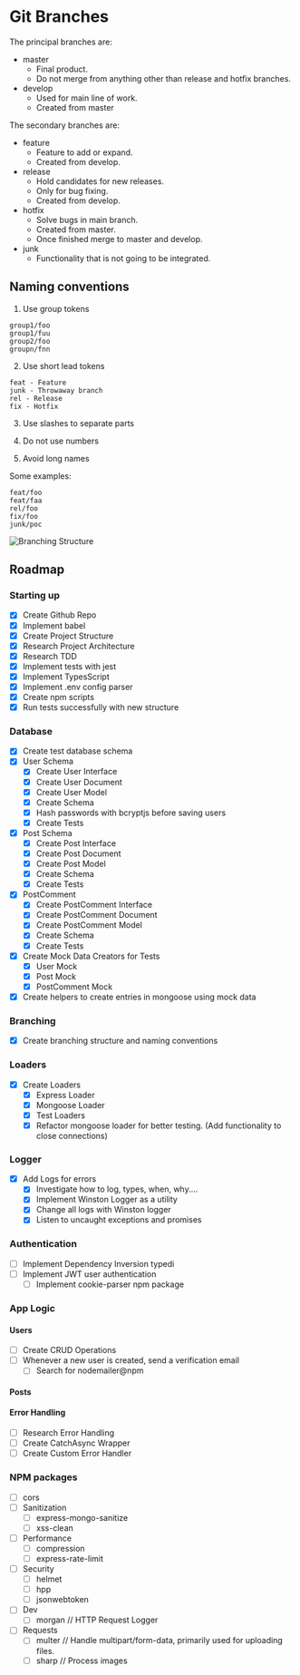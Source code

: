 # Git Branches

The principal branches are:

- master
  - Final product.
  - Do not merge from anything other than release and hotfix branches.
- develop
  - Used for main line of work.
  - Created from master

The secondary branches are:

- feature
  - Feature to add or expand.
  - Created from develop.
- release
  - Hold candidates for new releases.
  - Only for bug fixing.
  - Created from develop.
- hotfix
  - Solve bugs in main branch.
  - Created from master.
  - Once finished merge to master and develop.
- junk
  - Functionality that is not going to be integrated.

## Naming conventions

1. Use group tokens

```
group1/foo
group1/fuu
group2/foo
groupn/fnn
```

2. Use short lead tokens

```
feat - Feature
junk - Throwaway branch
rel - Release
fix - Hotfix
```

3. Use slashes to separate parts

4. Do not use numbers

5. Avoid long names

Some examples:

```
feat/foo
feat/faa
rel/foo
fix/foo
junk/poc
```

![Branching Structure](https://i.stack.imgur.com/tjJCt.png)

## Roadmap

### Starting up

- [x] Create Github Repo
- [x] Implement babel
- [x] Create Project Structure
- [x] Research Project Architecture
- [x] Research TDD
- [x] Implement tests with jest
- [x] Implement TypesScript
- [x] Implement .env config parser
- [x] Create npm scripts
- [x] Run tests successfully with new structure

### Database

- [x] Create test database schema
- [x] User Schema
  - [x] Create User Interface
  - [x] Create User Document
  - [x] Create User Model
  - [x] Create Schema
  - [x] Hash passwords with bcryptjs before saving users
  - [x] Create Tests
- [x] Post Schema
  - [x] Create Post Interface
  - [x] Create Post Document
  - [x] Create Post Model
  - [x] Create Schema
  - [x] Create Tests
- [x] PostComment
  - [x] Create PostComment Interface
  - [x] Create PostComment Document
  - [x] Create PostComment Model
  - [x] Create Schema
  - [x] Create Tests
- [x] Create Mock Data Creators for Tests
  - [x] User Mock
  - [x] Post Mock
  - [x] PostComment Mock
- [x] Create helpers to create entries in mongoose using mock data

### Branching

- [x] Create branching structure and naming conventions

### Loaders

- [x] Create Loaders
  - [x] Express Loader
  - [x] Mongoose Loader
  - [x] Test Loaders
  - [x] Refactor mongoose loader for better testing. (Add functionality to close connections)

### Logger

- [x] Add Logs for errors
  - [x] Investigate how to log, types, when, why....
  - [x] Implement Winston Logger as a utility
  - [x] Change all logs with Winston logger
  - [x] Listen to uncaught exceptions and promises

### Authentication

- [ ] Implement Dependency Inversion typedi
- [ ] Implement JWT user authentication
  - [ ] Implement cookie-parser npm package

### App Logic

#### Users

- [ ] Create CRUD Operations
- [ ] Whenever a new user is created, send a verification email
  - [ ] Search for nodemailer@npm

#### Posts

#### Error Handling

- [ ] Research Error Handling
- [ ] Create CatchAsync Wrapper
- [ ] Create Custom Error Handler

### NPM packages

- [ ] cors
- [ ] Sanitization
  - [ ] express-mongo-sanitize
  - [ ] xss-clean
- [ ] Performance
  - [ ] compression
  - [ ] express-rate-limit
- [ ] Security
  - [ ] helmet
  - [ ] hpp
  - [ ] jsonwebtoken
- [ ] Dev
  - [ ] morgan // HTTP Request Logger
- [ ] Requests
  - [ ] multer // Handle multipart/form-data, primarily used for uploading files.
  - [ ] sharp // Process images
